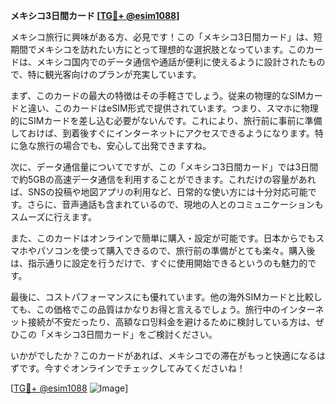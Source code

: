 **メキシコ3日間カード [[TG💪+ @esim1088](https://t.me/s/esim1088)]**

メキシコ旅行に興味がある方、必見です！この「メキシコ3日間カード」は、短期間でメキシコを訪れたい方にとって理想的な選択肢となっています。このカードは、メキシコ国内でのデータ通信や通話が便利に使えるように設計されたもので、特に観光客向けのプランが充実しています。

まず、このカードの最大の特徴はその手軽さでしょう。従来の物理的なSIMカードと違い、このカードはeSIM形式で提供されています。つまり、スマホに物理的にSIMカードを差し込む必要がないんです。これにより、旅行前に事前に準備しておけば、到着後すぐにインターネットにアクセスできるようになります。特に急な旅行の場合でも、安心して出発できますね。

次に、データ通信量についてですが、この「メキシコ3日間カード」では3日間で約5GBの高速データ通信を利用することができます。これだけの容量があれば、SNSの投稿や地図アプリの利用など、日常的な使い方には十分対応可能です。さらに、音声通話も含まれているので、現地の人とのコミュニケーションもスムーズに行えます。

また、このカードはオンラインで簡単に購入・設定が可能です。日本からでもスマホやパソコンを使って購入できるので、旅行前の準備がとても楽々。購入後は、指示通りに設定を行うだけで、すぐに使用開始できるというのも魅力的です。

最後に、コストパフォーマンスにも優れています。他の海外SIMカードと比較しても、この価格でこの品質はかなりお得と言えるでしょう。旅行中のインターネット接続が不安だったり、高額なロ밍料金を避けるために検討している方は、ぜひこの「メキシコ3日間カード」をご検討ください。

いかがでしたか？このカードがあれば、メキシコでの滞在がもっと快適になるはずです。今すぐオンラインでチェックしてみてくださいね！

[[TG💪+ @esim1088](https://t.me/s/esim1088) ![Image](https://i.postimg.cc/Y0z9fWf4/image.png)]